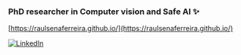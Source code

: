 ### PhD researcher in Computer vision and Safe AI ✨

[https://raulsenaferreira.github.io/](https://raulsenaferreira.github.io/)

[![LinkedIn](https://img.shields.io/static/v1?label=LinkedIn&message=%20&color=blue&logo=LinkedIn&style=flat-square&logoColor=white)](https://www.linkedin.com/in/raulsenaferreira)
